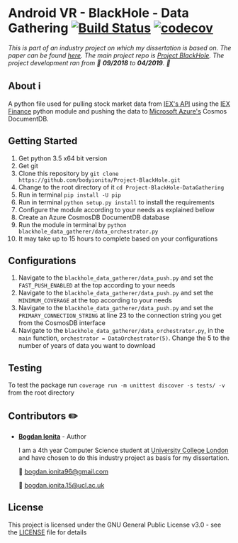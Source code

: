 # Android VR - BlackHole - Data Gathering [![Build Status](https://travis-ci.com/bodyionita/Project-BlackHole-DataGathering.svg?branch=master)](https://travis-ci.com/bodyionita/Project-BlackHole-DataGathering) [![codecov](https://codecov.io/gh/bodyionita/Project-BlackHole-DataGathering/branch/master/graph/badge.svg)](https://codecov.io/gh/bodyionita/Project-BlackHole-DataGathering)

*This is part of an industry project on which my dissertation is based on. The paper can be found [here]().
The main project repo is [Project BlackHole](https://github.com/bodyionita/Project-BlackHole).
The project development ran from :calendar: __09/2018__ to __04/2019__. :calendar:*

## About :information_source:

A python file used for pulling stock market data from [IEX's API](https://iextrading.com/developer/) using the
[IEX Finance](https://pypi.org/project/iexfinance/) python module and pushing the data to 
[Microsoft Azure's](https://azure.microsoft.com/en-us/) Cosmos DocumentDB.

## Getting Started
1. Get python 3.5 x64 bit version
2. Get git
3. Clone this repository by `git clone https://github.com/bodyionita/Project-BlackHole.git`
4. Change to the root directory of it `cd Project-BlackHole-DataGathering`
5. Run in terminal `pip install -U pip`
6. Run in terminal `python setup.py install` to install the requirements
8. Configure the module according to your needs as explained bellow
7. Create an Azure CosmosDB DocumentDB database
8. Run the module in terminal by `python blackhole_data_gatherer/data_orchestrator.py`
9. It may take up to 15 hours to complete based on your configurations

## Configurations
1. Navigate to the `blackhole_data_gatherer/data_push.py` and set the `FAST_PUSH_ENABLED` at the top according to your needs
2. Navigate to the `blackhole_data_gatherer/data_push.py` and set the `MINIMUM_COVERAGE` at the top according to your needs
3. Navigate to the `blackhole_data_gatherer/data_push.py` and set the `PRIMARY_CONNECTION_STRING` at line 23 to the connection string you get from the CosmosDB interface
4. Navigate to the `blackhole_data_gatherer/data_orchestrator.py`, in the `main` function,  `orchestrator = DataOrchestrator(5)`. Change the 5 to the number of years of data you want to download

## Testing
To test the package run `coverage run -m unittest discover -s tests/ -v` from the root directory

## Contributors :pencil2:

- **[Bogdan Ionita](https://www.linkedin.com/in/bionita/)** - Author 

    I am a 4th year Computer Science student at [University College London](https://www.ucl.ac.uk/) 
    and have chosen to do this industry project as basis for my dissertation.

    :e-mail:  bogdan.ionita96@gmail.com

    :e-mail:  bogdan.ionita.15@ucl.ac.uk

## License

This project is licensed under the GNU General Public License v3.0 - see the [LICENSE](LICENSE)
file for details
